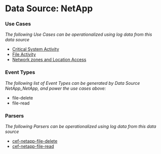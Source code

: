 Data Source: NetApp
===================

### Use Cases

_The following Use Cases can be operationalized using log data from this data source_

* [Critical System Activity](usecase_critical_system_activity.md)
* [File Activity](usecase_file_activity.md)
* [Network zones and Location Access](usecase_network_zones_and_location_access.md)


### Event Types

_The following list of Event Types can be generated by Data Source NetApp_NetApp, and power the use cases above:_

- file-delete
- file-read


### Parsers

_The following Parsers can be operationalized using log data from this data source_

* [cef-netapp-file-delete](parserContent_cef-netapp-file-delete.md)
* [cef-netapp-file-read](parserContent_cef-netapp-file-read.md)
